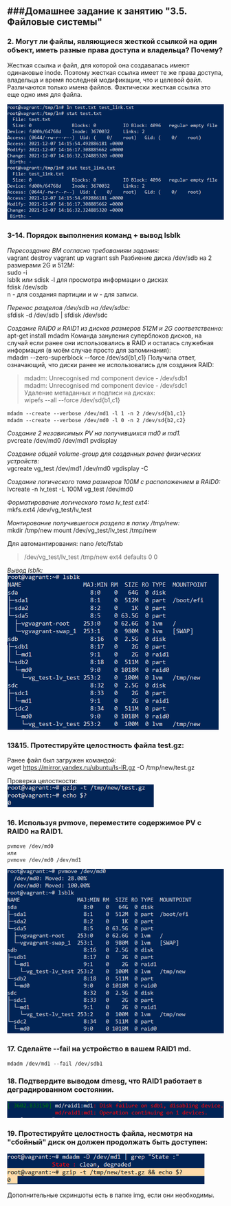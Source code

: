 ###Домашнее задание к занятию "3.5. Файловые системы"
---

### 2. Могут ли файлы, являющиеся жесткой ссылкой на один объект, иметь разные права доступа и владельца? Почему?
Жесткая ссылка и файл, для которой она создавалась имеют одинаковые inode. Поэтому жесткая ссылка имеет те же права доступа, владельца и время последней модификации, что и целевой файл. Различаются только имена файлов. Фактически жесткая ссылка это еще одно имя для файла.  

![Вывод ln](https://github.com/Bura-M/devops-netology/blob/main/03-sysadmin-05-fs/img/link.PNG "ln")  

### 3-14. Порядок выполнения команд + вывод lsblk
_Пересоздание ВМ согласно требованиям задания:_   
	vagrant destroy
	vagrant up
	vagrant ssh
Разбиение диска /dev/sdb на 2 размерами 2G и 512M:  
	sudo -i  
	lsblk или sdisk -l для просмотра информации о дисках  
	fdisk /dev/sdb  
n - для создания партиции и w - для записи.  

_Перенос разделов /dev/sdb на /dev/sdbc:_  
	sfdisk -d /dev/sdb | sfdisk /dev/sdc  
	
_Создание RAID0 и RAID1 из дисков размеров 512M и 2G соответственно:_  
	apt-get install mdadm
Команда зануления суперблоков дисков, на случай если ранее они использовались в RAID и осталась служебная информация (в моём случае просто для запоминания):  
	mdadm --zero-superblock --force /dev/sd{b1,c1}
Получила ответ, означающий, что диски ранее не использовались для создания RAID:  
>mdadm: Unrecognised md component device - /dev/sdb1  
>mdadm: Unrecognised md component device - /dev/sdc1  
Удаление метаданных и подписи на дисках:  
	wipefs --all --force /dev/sd{b1,c1}

	mdadm --create --verbose /dev/md1 -l 1 -n 2 /dev/sd{b1,c1}  
	mdadm --create --verbose /dev/md0 -l 0 -n 2 /dev/sd{b2,c2}  

_Создание 2 независимых PV на получившихся md0 и md1._  
	pvcreate /dev/md0 /dev/md1
	pvdisplay

_Создание общей volume-group для cозданных ранее физических устройств:_  
	vgcreate vg_test /dev/md1 /dev/md0
	vgdisplay -C

_Создание логического тома размеров 100M с расположением в RAID0:_  
	lvcreate -n lv_test -L 100M vg_test /dev/md0

_Форматирование логического тома lv_test ext4:_  
	mkfs.ext4 /dev/vg_test/lv_test

_Монтирование получившегося раздела в папку /tmp/new:_  
	mkdir /tmp/new
	mount /dev/vg_test/lv_test /tmp/new  
	
Для автомантирования: 
	nano /etc/fstab
>/dev/vg_test/lv_test /tmp/new ext4 defaults 0 0  

_Вывод lsblk:_  
![Вывод lsblk](https://github.com/Bura-M/devops-netology/blob/main/03-sysadmin-05-fs/img/lsblk.PNG "lsblk")   

### 13&15. Протестируйте целостность файла test.gz:  
Ранее файл был загружен командой:  
	wget https://mirror.yandex.ru/ubuntu/ls-lR.gz -O /tmp/new/test.gz  

Проверка целостности:  
![Проверка целостности](https://github.com/Bura-M/devops-netology/blob/main/03-sysadmin-05-fs/img/gzip.PNG "Проверка целостности")  

### 16. Используя pvmove, переместите содержимое PV с RAID0 на RAID1.  
	pvmove /dev/md0  
	или
	pvmove /dev/md0 /dev/md1  

![Вывод pvmove](https://github.com/Bura-M/devops-netology/blob/main/03-sysadmin-05-fs/img/pvmove.PNG "pvmove")   

### 17. Сделайте --fail на устройство в вашем RAID1 md.
	mdadm /dev/md1 --fail /dev/sdb1
	
### 18. Подтвердите выводом dmesg, что RAID1 работает в деградированном состоянии.
![Вывод dmesg](https://github.com/Bura-M/devops-netology/blob/main/03-sysadmin-05-fs/img/dmesg.PNG "dmesg")  

### 19. Протестируйте целостность файла, несмотря на "сбойный" диск он должен продолжать быть доступен:  
![state_test-gzip](https://github.com/Bura-M/devops-netology/blob/main/03-sysadmin-05-fs/img/state_test-gzip.PNG "state_test-gzip")  

Дополнительные скриншоты есть в папке img, если они необходимы.
 
